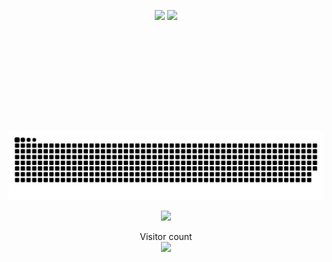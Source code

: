 <p align="center" style="height: 180px;">
    <img style="height:10rem" src="https://github-readme-stats.vercel.app/api?username=EzePze&bg_color=30,e96443,904e95&title_color=fff&text_color=fff&show_icons=true&theme=radical" />
    <img style="height:10rem;" src="https://github-readme-streak-stats.herokuapp.com/?user=EzePze&theme=radical&show_icons=true&border=e4e2e2" />
</p>

<p align="center">
  <img  src="https://raw.githubusercontent.com/Elanza-48/Elanza-48/main/resources/img/github-contribution-grid-snake.svg"
    alt="example" />
</p>

<div align="center"><img src="https://spotify-github-profile.vercel.app/api/view?uid=kyokion&cover_image=true&theme=default&show_offline=false&background_color=121212&interchange=true&bar_color=53b14f&bar_color_cover=false" /></div>  

<p align="center"> 
  <div align="center">Visitor count</div>
  <div align="center">
    <img src="https://profile-counter.glitch.me/EzePze/count.svg"/>
  </div> 
</p>
